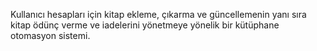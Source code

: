 Kullanıcı hesapları için kitap ekleme, çıkarma ve güncellemenin yanı sıra kitap ödünç verme ve iadelerini yönetmeye yönelik bir kütüphane otomasyon sistemi.
